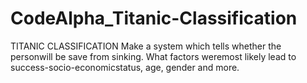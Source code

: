 # CodeAlpha_Titanic-Classification
TITANIC CLASSIFICATION Make a system which tells whether the personwill be save from sinking. What factors weremost likely lead to success-socio-economicstatus, age, gender and more.
